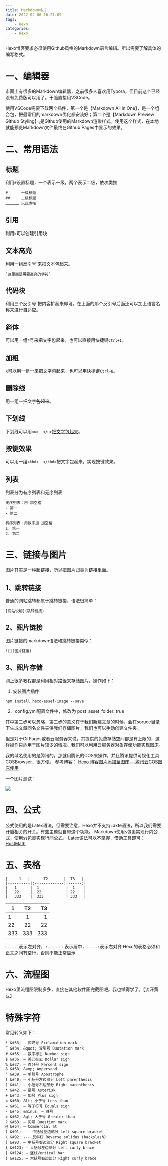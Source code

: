 ```yaml
---
title: Markdown格式
date: 2022-02-06 16:21:09
tags:
    - Hexo
categories:
    - Hexo
---
```


Hexo博客要求必须使用Github风格的Markdown语言编辑。所以需要了解具体的编写格式。

# 一、编辑器
市面上有很多的Markdown编辑器，之前很多人喜欢用Typora，但目前这个已经没有免费版可以用了。干脆直接用VSCode。

使用VSCode需要下载两个插件，第一个是【Markdown All in One】，是一个组合包，把最常用的markdown优化都安装好；第二个是【Markdown Preview Github Styling】,是Github使用的Markdown渲染样式。使用这个样式，在本地就能预览Markdown文件最终在Github Pages中显示的效果。

# 二、常用语法

## 标题
利用`#`设置标题，一个表示一级，两个表示二级，依次类推
```
#      一级标题
##     二级标题
……………… 以此类推
``` 

## 引用
利用`>`可以创建引用块

## 文本高亮
利用一组反引号`来把文本包起来。
```
`这里面是需要高亮的字符`
```

## 代码块
利用三个反引号`把内容扩起来即可。在上面的那个反引号后面还可以加上语言名称来进行自适应。

## 斜体
可以用一组`*`号来把文字包起来，也可以直接用快捷键`Ctrl+I`。

## 加粗
k可以用一组`**`来把文字包起来，也可以用快捷键`Ctrl+B`。

## 删除线
用一组`~~`把文字~~包起来~~。

## 下划线
下划线可以用`<u>  </u>`<u>把文字包起来</u>。

## 按键效果
<kbd>可以用一组</kbd>`<kbd>  </kbd>`把文字包起来，实现按键效果。

## 列表
列表分为有序列表和无序列表
```
无序列表：用-加空格
- 第一
- 第二

有序列表：用数字加.加空格
1. 第一
2. 第二
```

# 三、链接与图片
图片其实是一种超链接，所以把图片归类为链接里面。

## 1、跳转链接
普通的网站跳转都属于跳转链接，语法很简单：
```
[网站说明](跳转链接)
```

## 2、图片链接
图片链接的markdown语法和跳转链接类似：
```
![](图片链接)
```

## 3、图片存储
网上很多教程都是利用相对路径来存储图片，操作如下：
1. 安装图片插件
```
npm install hexo-asset-image --save
```

2. _config.yml配置文件中，修改为 post_asset_folder: true

其中第二步可以忽略，第二步的意义在于我们新建文章的时候，会在soruce目录下生成文章同名文件夹供我们存储图片，我们也可以手动创建文件夹。

但是对于GitPages或者云服务器来说，其提供的免费存储空间都是有上限的，这样操作只适用于图片较少的情况。我们可以利用云服务器对象存储功能实现图床。

我的域名使用的是腾讯的，那就用腾讯的COS来操作，并且腾讯提供可视化工具COSBrowser，很方便。
参考博客：
[Hexo 博客图片添加至图床---腾讯云COS图床使用](https://blog.csdn.net/as403045314/article/details/101337257)

一个图片测试：

![](https://my-hexo-blog-1308129409.cos.ap-beijing.myqcloud.com/Hexo%E5%8D%9A%E5%AE%A2/0880c08b0110e397da10.jpg)

# 四、公式
公式使用的是Latex语法。但需要注意，Hexo并不支持Laxte语法，所以我们需要开启相关的开关。有些主题就自带这个功能。
Markdown使用`$`包裹实现行内公式，使用`$$`包裹实现行间公式。
Latex语法可以不掌握，借助工具即可：
[HostMath](http://www.hostmath.com/)

# 五、表格
```
|     1   |      T2       |  T3   |
|----------|:-------------:|------:|
|   1      |  1            |  1    |
|   22     |  22           | 22    |
|   333    |  333          | 333   |

```

|     1   |      T2       |  T3   |
|----------|:-------------:|------:|
|   1      |  1            |  1    |
|   22     |  22           | 22    |
|   333    |  333          | 333   |

`------`表示左对齐，`:------：`表示居中，`-----:`表示右对齐
Hexo的表格必须和正文之间有空行，否则不能正常显示

# 六、流程图
Hexo里流程图限制多多，直接在其他软件画完截图吧。我也懒得学了。【流汗黄豆】

# 特殊字符
常见转义如下：

```
! &#33; — 惊叹号 Exclamation mark
” &#34; &quot; 双引号 Quotation mark
# &#35; — 数字标志 Number sign
$ &#36; — 美元标志 Dollar sign
% &#37; — 百分号 Percent sign
& &#38; &amp; Ampersand
‘ &#39; — 单引号 Apostrophe
( &#40; — 小括号左边部分 Left parenthesis
) &#41; — 小括号右边部分 Right parenthesis
* &#42; — 星号 Asterisk
+ &#43; — 加号 Plus sign
< &#60; &lt; 小于号 Less than
= &#61; — 等于符号 Equals sign
- &#45; &minus; — 减号
> &#62; &gt; 大于号 Greater than
? &#63; — 问号 Question mark
@ &#64; — Commercial at
[ &#91; --- 中括号左边部分 Left square bracket
\ &#92; --- 反斜杠 Reverse solidus (backslash)
] &#93; — 中括号右边部分 Right square bracket
{ &#123; — 大括号左边部分 Left curly brace
| &#124; — 竖线Vertical bar
} &#125; — 大括号右边部分 Right curly brace
```